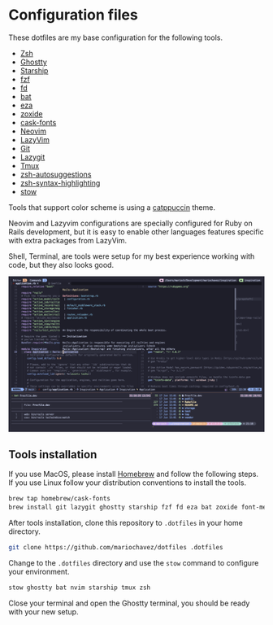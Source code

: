 # Configuration files

These dotfiles are my base configuration for the following tools.

- [Zsh](https://www.zsh.org)
- [Ghostty](https://ghostty.org/)
- [Starship](https://starship.rs)
- [fzf](https://github.com/junegunn/fzf)
- [fd](https://github.com/sharkdp/fd)
- [bat](https://github.com/sharkdp/bat)
- [eza](https://github.com/eza-community/eza)
- [zoxide](https://github.com/ajeetdsouza/zoxide)
- [cask-fonts](https://github.com/Homebrew/homebrew-cask-fonts)
- [Neovim](https://neovim.io)
- [LazyVim](https://www.lazyvim.org)
- [Git](https://git-scm.com)
- [Lazygit](https://github.com/jesseduffield/lazygit)
- [Tmux](https://github.com/tmux/tmux)
- [zsh-autosuggestions](https://github.com/zsh-users/zsh-autosuggestions)
- [zsh-syntax-highlighting](https://github.com/zsh-users/zsh-syntax-highlighting)
- [stow](https://www.gnu.org/software/stow/)

Tools that support color scheme is using a [catppuccin](https://github.com/catppuccin/catppuccin) theme.

Neovim and Lazyvim configurations are specially configured for Ruby on Rails development, but it is easy to enable
other languages features specific with extra packages from LazyVim.

Shell, Terminal, are tools were setup for my best experience working with code, but they also looks good.

![Alacritty terminal with Neovim](screen.png)

## Tools installation

If you use MacOS, please install [Homebrew](https://brew.sh) and follow the following steps. If you use Linux follow
your distribution conventions to install the tools.

```bash
brew tap homebrew/cask-fonts
brew install git lazygit ghostty starship fzf fd eza bat zoxide font-meslo-lg-nerd-font neovim tmux zsh-autosuggestions zsh-syntax-highlighting stow
```

After tools installation, clone this repository to `.dotfiles` in your home directory.

```bash
git clone https://github.com/mariochavez/dotfiles .dotfiles
```

Change to the `.dotfiles` directory and use the `stow` command to configure your environment.

```bash
stow ghostty bat nvim starship tmux zsh
```

Close your terminal and open the Ghostty terminal, you should be ready with your new setup.
